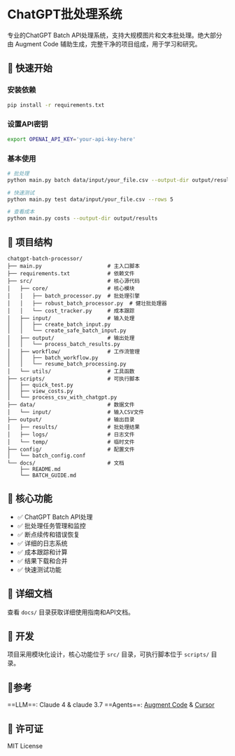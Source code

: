 # ChatGPT批处理系统

专业的ChatGPT Batch API处理系统，支持大规模图片和文本批处理。绝大部分由 Augment Code 辅助生成，完整干净的项目组成，用于学习和研究。

## 🚀 快速开始

### 安装依赖
```bash
pip install -r requirements.txt
```

### 设置API密钥
```bash
export OPENAI_API_KEY='your-api-key-here'
```

### 基本使用
```bash
# 批处理
python main.py batch data/input/your_file.csv --output-dir output/results

# 快速测试
python main.py test data/input/your_file.csv --rows 5

# 查看成本
python main.py costs --output-dir output/results
```

## 📁 项目结构

```
chatgpt-batch-processor/
├── main.py                     # 主入口脚本
├── requirements.txt            # 依赖文件
├── src/                        # 核心源代码
│   ├── core/                   # 核心模块
│   │   ├── batch_processor.py  # 批处理引擎
│   │   ├── robust_batch_processor.py  # 健壮批处理器
│   │   └── cost_tracker.py     # 成本跟踪
│   ├── input/                  # 输入处理
│   │   ├── create_batch_input.py
│   │   └── create_safe_batch_input.py
│   ├── output/                 # 输出处理
│   │   └── process_batch_results.py
│   ├── workflow/               # 工作流管理
│   │   ├── batch_workflow.py
│   │   └── resume_batch_processing.py
│   └── utils/                  # 工具函数
├── scripts/                    # 可执行脚本
│   ├── quick_test.py
│   ├── view_costs.py
│   └── process_csv_with_chatgpt.py
├── data/                       # 数据文件
│   └── input/                  # 输入CSV文件
├── output/                     # 输出目录
│   ├── results/                # 批处理结果
│   ├── logs/                   # 日志文件
│   └── temp/                   # 临时文件
├── config/                     # 配置文件
│   └── batch_config.conf
└── docs/                       # 文档
    ├── README.md
    └── BATCH_GUIDE.md
```

## 🎯 核心功能

- ✅ ChatGPT Batch API处理
- ✅ 批处理任务管理和监控  
- ✅ 断点续传和错误恢复
- ✅ 详细的日志系统
- ✅ 成本跟踪和计算
- ✅ 结果下载和合并
- ✅ 快速测试功能

## 📖 详细文档

查看 `docs/` 目录获取详细使用指南和API文档。

## 🔧 开发

项目采用模块化设计，核心功能位于 `src/` 目录，可执行脚本位于 `scripts/` 目录。

## 🤖参考

==LLM==: Claude 4 & claude 3.7
==Agents==: [Augment Code](https://www.augmentcode.com/) & [Cursor](https://www.cursor.com/students)


## 📄 许可证

MIT License
